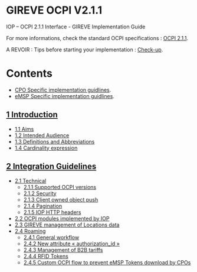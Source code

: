 # GIREVE OCPI V2.1.1
IOP – OCPI 2.1.1 Interface - GIREVE Implementation Guide

For more informations, check the standard OCPI specifications : [OCPI 2.1.1](https://github.com/ocpi/ocpi/tree/release-2.1.1-bugfixes#contents).

A REVOIR : Tips before starting your implementation : [Check-up](checkup_edits.md).

# Contents
- [CPO Specific implementation guidlines](cpo_edits.md).
- [eMSP Specific implementation guidlines](emsp_edits.md).

## [1 Introduction](#_Toc122429849)
* [1.1 Aims](#_Toc122429850)
* [1.2 Intended Audience](#_Toc122429851)
* [1.3 Definitions and Abbreviations](#_Toc122429852)
* [1.4 Cardinality expression](#_Toc122429853)
## [2 Integration Guidelines](#_Toc122429854)
* [2.1 Technical](#_Toc122429855)
  - [2.1.1 Supported OCPI versions](#_Toc122429856)
  - [2.1.2 Security](#_Toc122429857)
  - [2.1.3 Client owned object push](#_Toc122429858)
  - [2.1.4 Pagination](#_Toc122429859)
  - [2.1.5 IOP HTTP headers](#_Toc122429860)  
* [2.2 OCPI modules implemented by IOP](#_Toc122429861)
* [2.3 GIREVE management of Locations data](#_Toc122429862)
* [2.4 Roaming](#_Toc122429871)
  - [2.4.1 General workflow](#_Toc122429872)
  - [2.4.2 New attribute « authorization_id »](#_Toc122429873)
  - [2.4.3 Management of B2B tariffs](#_Toc122429874)
  - [2.4.4 RFID Tokens](#_Toc122429875)
  - [2.4.5 Custom OCPI flow to prevent eMSP Tokens download by CPOs](#_Toc122429876)


